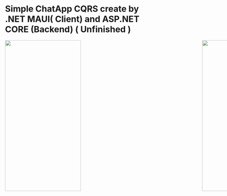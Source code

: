 <h1> Simple ChatApp CQRS create by .NET MAUI( Client) and ASP.NET CORE (Backend) ( Unfinished
)</h1>
<div style="display:flex;gap:400px">
<img style="width:250px;height:500px" src="https://user-images.githubusercontent.com/92216715/197154260-fab62e6e-9bbd-41bb-98dc-5f5f9d6105fa.png"/>
<img style="width:250px;height:500px" src="https://user-images.githubusercontent.com/92216715/197158933-51c56c6a-f900-49bb-8f4c-95a4ac258f10.png"/>
<img style="width:250px;height:500px" src="https://user-images.githubusercontent.com/92216715/197165216-cec329cb-cee6-47f4-9ba7-64608368b9ac.png"/>
</div>


